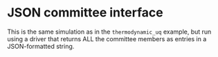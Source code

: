 JSON committee interface
========================

This is the same simulation as in the `thermodynamic_uq` example, but run
using a driver that returns ALL the committee members as entries in a JSON-formatted
string. 
